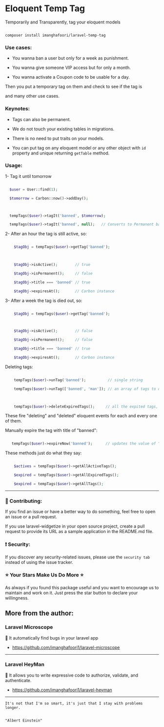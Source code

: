 # Eloquent Temp Tag



Temporarily and Transparently, tag your eloquent models



```

composer install imanghafoori/laravel-temp-tag

```



### Use cases:

- You wanna ban a user but only for a week as punishment.

- You wanna give someone VIP access but for only a month.

- You wanna activate a Coupon code to be usable for a day.



Then you put a temporary tag on them and check to see if the tag is 



and many other use cases.



### Keynotes:

- Tags can also be permanent.

- We do not touch your existing tables in migrations.

- There is no need to put traits on your models.

- You can put tag on any eloquent model or any other object with `id` property and unique returning `getTable` method.



### Usage:



1- Tag it until tomorrow

```php

  $user = User::find(1);

  $tomorrow = Carbon::now()->addDay();



  tempTags($user)->tagIt('banned', $tomorrow); 

  tempTags($user)->tagIt('banned', null);   // Converts to Permanent ban !

```



2- After an hour the tag is still active, so:

```php

    $tagObj = tempTags($user)->getTag('banned');

    

    $tagObj->isActive();        // true

    $tagObj->isPermanent();     // false

    $tagObj->title === 'banned' // true

    $tagObj->expiresAt();       // Carbon instance

```



3- After a week the tag is died out, so:

```php

    $tagObj = tempTags($user)->getTag('banned');



    $tagObj->isActive();        // false

    $tagObj->isPermanent();     // false

    $tagObj->title === 'banned' // true

    $tagObj->expiresAt();       // Carbon instance

```



Deleting tags:

```php

    tempTags($user)->unTag('banned');          // single string

    tempTags($user)->unTag(['banned', 'man']); // an array of tags to delete

    

    tempTags($user)->deleteExpiredTags();     // all the expited tags, bye bye.

```

These fire "deleting" and "deleted" eloquent events for each and every one of them.


Manually expire the tag with title of "banned":

```php

   tempTags($user)->expireNow('banned');      // updates the value of "expire_at" to now()

```


These methods just do what they say:

```php

    $actives = tempTags($user)->getAllActiveTags();

    $expired = tempTags($user)->getAllExpiredTags();

    $expired = tempTags($user)->getAllTags();

```


--------------------


### :raising_hand: Contributing:

If you find an issue or have a better way to do something, feel free to open an issue or a pull request.

If you use laravel-widgetize in your open source project, create a pull request to provide its URL as a sample application in the README.md file. 



### :exclamation: Security:

If you discover any security-related issues, please use the `security tab` instead of using the issue tracker.



### :star: Your Stars Make Us Do More :star:

As always if you found this package useful and you want to encourage us to maintain and work on it. Just press the star button to declare your willingness.


## More from the author:


### Laravel Microscope


:gem: It automatically find bugs in your laravel app



- https://github.com/imanghafoori1/laravel-microscope



-------------

### Laravel HeyMan

:gem: It allows you to write expressive code to authorize, validate, and authenticate.


- https://github.com/imanghafoori1/laravel-heyman


--------------


<p align="center">

 
    It's not that I'm so smart, it's just that I stay with problems longer.


    "Albert Einstein"
    

</p>


